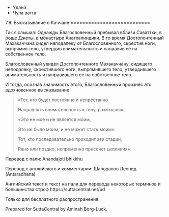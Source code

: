 









* Удана
* Чула вагга


7\.8\. Высказывание о Каччане
\=\=\=\=\=\=\=\=\=\=\=\=\=\=\=\=\=\=\=\=\=\=\=\=\=\=\=



Так я слышал: Однажды Благословенный пребывал вблизи Саваттхи, в роще Джеты, в монастыре Анатхапиндики\. В то время Достопочтенный Махакаччана сидел неподалеку от Благословенного, скрестив ноги, выпрямив тело, утвердив внимательность и направив ее на собственное тело\.


Благословенный увидел Достопочтенного Махакаччану, сидящего неподалеку, скрестившего ноги, выпрямившего тело, утвердившего внимательность и направившего ее на собственное тело\.


И тогда, осознав значимость этого, Благословенный произнёс это вдохновенное высказывание:



> «Тот, кто будет постоянно и непрестанно  
> 
> Направлять внимательность к телу, размышляя:
> 
> 
> «Это не мое и не является моим,  
> 
> Это не было моим, и не может стать моим»\.
> 
> 
> Тот, кто последовательно проходит эти стадии,  
> 
> Рано или поздно, непременно пресечет цепляния»\.



Перевод с пали: Anandajoti bhikkhu


Перевод с английского и комментарии: Шаповалов Леонид \(Antaradhana\)


Английский текст и текст на пали для перевода некоторых терминов и большинства строф https://suttacentral\.net/ud


  

Только для бесплатного распространения\.


  

Prepared for SuttaCentral by Aminah Borg\-Luck\.






